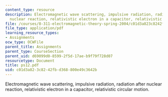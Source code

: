 ```yaml
---
content_type: resource
description: Electromagnetic wave scattering, impulsive radiation, radiation after
  nuclear reaction, relativistic electron in a capacitor, relativistic circular motion.
file: /courses/8-311-electromagnetic-theory-spring-2004/c01d3a823c8242fbd368800e49c3642b_ps12.pdf
file_type: application/pdf
learning_resource_types:
- Assignments
ocw_type: OCWFile
parent_title: Assignments
parent_type: CourseSection
parent_uid: d69099d0-8599-2f5d-17ae-b9f79f728d07
resourcetype: Document
title: ps12.pdf
uid: c01d3a82-3c82-42fb-d368-800e49c3642b
---
```

Electromagnetic wave scattering, impulsive radiation, radiation after nuclear reaction, relativistic electron in a capacitor, relativistic circular motion.

